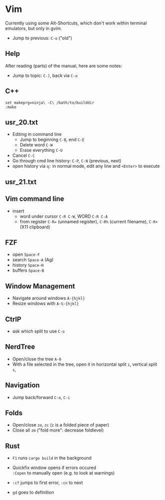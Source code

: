 # Vim

Currently using some Alt-Shortcuts, which don't work within terminal
emulators, but only in gvim.

- Jump to previous: `C-o` ("old")

## Help

After reading (parts) of the manual, here are some notes:

- Jump to topic: `C-]`, back via `C-o`

## C++

```
set makeprg=ninja\ -C\ /bath/to/builddir
:make
```

## usr_20.txt

- Editing in command line
  - Jump to beginning `C-B`, end `C-E`
  - Delete word `C-W`
  - Erase everything `C-U`
- Cancel `C-C`
- Go through cmd line history: `C-P`, `C-N` (previous, next)
- open history via `q:` in normal mode, edit any line and `<Enter>` to
  execute

## usr_21.txt



## Vim command line

- insert
  - word under cursor `C-R C-W`, WORD `C-R C-A`
  - from register `C-R=` (unnamed register), `C-R%` (current filename),
    `C-R+` (X11 clipboard)

## FZF

- open `Space-F`
- search `Space-A` (Ag)
- history `Space-H`
- buffers `Space-B`

## Window Management

- Navigate around windows `A-{hjkl}`
- Resize windows with `A-S-{hjkl}`

## CtrlP

- ask which split to use `C-o` 

## NerdTree

- Open/close the tree `A-0`
- With a file selected in the tree, open it
  in horizontal split `i`, vertical split `s`,

## Navigation

- Jump back/forward `C-o`, `C-i`

## Folds

- Open/close `zo`, `zc` (`z` is a folded piece of paper)
- Close all `zm` ("fold more": decrease foldlevel)

## Rust

- `F1` runs `cargo build` in the background
- Quickfix window opens if errors occured  
  `:Copen` to manually open (e.g. to look at warnings)
- `:cf` jumps to first error, `:cn` to next

- `gd` goes to definition

